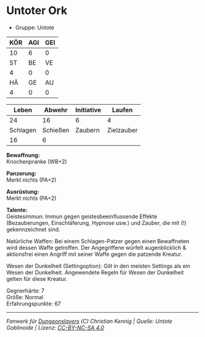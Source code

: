 # Untoter Ork  
- Gruppe: Untote  

| KÖR | AGI | GEI |  
| --- | --- | --- |  
| 10  | 6   | 0   |
| ST  | BE  | VE  |  
| 4   | 0   | 0   |
| HÄ  | GE  | AU  |  
| 4   | 0   | 0   |


| Leben    | Abwehr   | Initiative | Laufen     |
| -------- | -------- | ---------- | ---------- |
| 24       | 16       | 6          | 4          |
| Schlagen | Schießen | Zaubern    | Zielzauber |
| 16       | 6        |            |            |

**Bewaffnung:**  
Knochenpranke (WB+2)

**Panzerung:**  
Merkt nichts (PA+2)

**Ausrüstung:**  
Merkt nichts (PA+2)

**Talente:**  
Geistesimmun: Immun gegen geistesbeeinflussende Effekte (Bezauberungen, Einschläferung, Hypnose usw.) und Zauber, die mit (!) gekennzeichnet sind. 

Natürliche Waffen: Bei einem Schlagen-Patzer gegen einen Bewaffneten wird dessen Waffe getroffen. Der Angegriffene würfelt augenblicklich & aktionsfrei einen Angriff mit seiner Waffe gegen die patzende Kreatur. 

Wesen der Dunkelheit (Settingoption): Gilt in den meisten Settings als ein Wesen der Dunkelheit. Angewendete Regeln für Wesen der Dunkelheit gelten für diese Kreatur. 


Gegnerhärte: 7  
Größe: Normal  
Erfahrungspunkte: 67  



___
*Fanwerk für [Dungeonslayers](https://www.dungeonslayers.net/) (C) Christian Kennig | Quelle: Untote Goblinoide | Lizenz: [CC-BY-NC-SA 4.0](https://creativecommons.org/licenses/by-nc-sa/4.0/deed.de)*